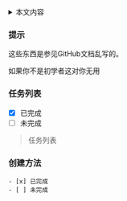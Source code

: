 <details>
<summary>本文内容</summary>

[任务列表](https://github.com/zhanshenxiaomao/Test-the-repository#%E4%BB%BB%E5%8A%A1%E5%88%97%E8%A1%A8)

</details>

### 提示

这些东西是参见GitHub文档乱写的。

如果你不是初学者这对你无用

### 任务列表

- [x] 已完成
- [ ] 未完成

>任务列表
### 创建方法
```
- [x] 已完成
- [ ] 未完成
```
